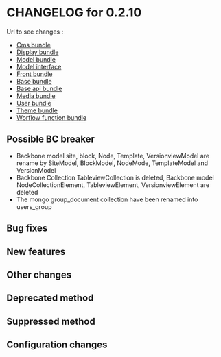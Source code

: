 # CHANGELOG for 0.2.10

Url to see changes : 

 - [Cms bundle](https://github.com/open-orchestra/open-orchestra-cms-bundle/compare/v0.2.9...v0.2.10)
 - [Display bundle](https://github.com/open-orchestra/open-orchestra-display-bundle/compare/v0.2.9...v0.2.10)
 - [Model bundle](https://github.com/open-orchestra/open-orchestra-model-bundle/compare/v0.2.9...v0.2.10)
 - [Model interface](https://github.com/open-orchestra/open-orchestra-model-interface/compare/v0.2.9...v0.2.10)
 - [Front bundle](https://github.com/open-orchestra/open-orchestra-front-bundle/compare/v0.2.9...v0.2.10)
 - [Base bundle](https://github.com/open-orchestra/open-orchestra-base-bundle/compare/v0.2.9...v0.2.10)
 - [Base api bundle](https://github.com/open-orchestra/open-orchestra-base-api-bundle/compare/v0.2.9...v0.2.10)
 - [Media bundle](https://github.com/open-orchestra/open-orchestra-media-bundle/compare/v0.2.9...v0.2.10)
 - [User bundle](https://github.com/open-orchestra/open-orchestra-user-bundle/compare/v0.2.9...v0.2.10)
 - [Theme bundle](https://github.com/open-orchestra/open-orchestra-theme-bundle/compare/v0.2.9...v0.2.10)
 - [Worflow function bundle](https://github.com/open-orchestra/open-orchestra-worflow-function-bundle/compare/v0.2.9...v0.2.10)

## Possible BC breaker
 - Backbone model site, block, Node, Template, VersionviewModel are rename by
 SiteModel, BlockModel, NodeMode, TemplateModel and VersionModel
 - Backbone Collection TableviewCollection is deleted,
 Backbone model NodeCollectionElement, TableviewElement, VersionviewElement are deleted
- The mongo group_document collection have been renamed into users_group

## Bug fixes

## New features

## Other changes

## Deprecated method

## Suppressed method

## Configuration changes
